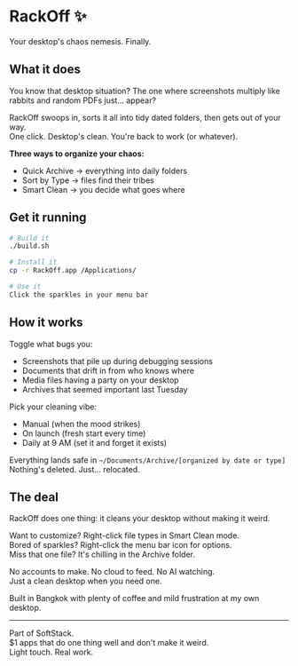 # RackOff ✨

Your desktop's chaos nemesis. Finally.

## What it does

You know that desktop situation? The one where screenshots multiply like rabbits and random PDFs just... appear?

RackOff swoops in, sorts it all into tidy dated folders, then gets out of your way.  
One click. Desktop's clean. You're back to work (or whatever).

**Three ways to organize your chaos:**
- Quick Archive → everything into daily folders
- Sort by Type → files find their tribes  
- Smart Clean → you decide what goes where

## Get it running

```bash
# Build it
./build.sh

# Install it  
cp -r RackOff.app /Applications/

# Use it
Click the sparkles in your menu bar
```

## How it works

Toggle what bugs you:
- Screenshots that pile up during debugging sessions
- Documents that drift in from who knows where
- Media files having a party on your desktop
- Archives that seemed important last Tuesday

Pick your cleaning vibe:
- Manual (when the mood strikes)
- On launch (fresh start every time)
- Daily at 9 AM (set it and forget it exists)

Everything lands safe in `~/Documents/Archive/[organized by date or type]`  
Nothing's deleted. Just... relocated.

## The deal

RackOff does one thing: it cleans your desktop without making it weird.

Want to customize? Right-click file types in Smart Clean mode.  
Bored of sparkles? Right-click the menu bar icon for options.  
Miss that one file? It's chilling in the Archive folder.

No accounts to make. No cloud to feed. No AI watching.  
Just a clean desktop when you need one.

Built in Bangkok with plenty of coffee and mild frustration at my own desktop.

---

Part of SoftStack.  
$1 apps that do one thing well and don't make it weird.  
Light touch. Real work.